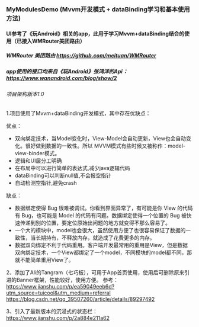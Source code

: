 ### MyModulesDemo (Mvvm开发模式 + dataBinding学习和基本使用方法)
#### UI参考了《玩Android》相关的app，此用于学习Mvvm+dataBinding结合的使用（已接入WMRouter美团路由）
##### WMRouter 美团路由  https://github.com/meituan/WMRouter
##### app使用的接口均来自《玩Android》张鸿洋的Api：https://www.wanandroid.com/blog/show/2
###### 项目架构版本1.0

1.项目使用了Mvvm+dataBinding开发模式，其中存在优缺点：

优点：
- 双向绑定技术，当Model变化时，View-Model会自动更新，View也会自动变化。很好做到数据的一致性。所以 MVVM模式有些时候又被称作：model-view-binder模式。
- 逻辑和UI层分工明确
- 在布局中可以进行简单的表达式,减少java逻辑代码
- dataBinding可以判断null值,不会报空指针
- 自动检测空指针,避免crash

缺点：
- 数据绑定使得 Bug 很难被调试。你看到界面异常了，有可能是你 View 的代码有 Bug，也可能是 Model 的代码有问题。数据绑定使得一个位置的 Bug 被快速传递到别的位置，要定位原始出问题的地方就变得不那么容易了。
- 一个大的模块中，model也会很大，虽然使用方便了也很容易保证了数据的一致性，当长期持有，不释放内存，就造成了花费更多的内存。
- 数据双向绑定不利于代码重用。客户端开发最常用的重用是View，但是数据双向绑定技术，一个View都绑定了一个model，不同模块的model都不同，那就不能简单重用View了。
          
2、添加了Ali的Tangram（七巧板），可用于App首页使用，使用后可删除原来引进的Banner框架，性能较好，使用方便。
      参考：https://www.jianshu.com/p/ea59049eeb6d?utm_source=tuicool&utm_medium=referral
           https://blog.csdn.net/qq_39507260/article/details/89297492
           
3、引入了最新版本的沉浸式的状态栏：https://www.jianshu.com/p/2a884e211a62
